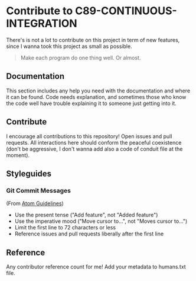 # Contribute to C89-CONTINUOUS-INTEGRATION

There's is not a lot to contribute on this project in term of new features, since I wanna took this project as small as possible.

> Make each program do one thing well. Or almost.

## Documentation

This section includes any help you need with the documentation and where it can be found. Code needs explanation, and sometimes those who know the code well have trouble explaining it to someone just getting into it.

## Contribute

I encourage all contributions to this repository! Open issues and pull requests. All interactions here should conform the peaceful coexistence (don't be aggressive, I don't wanna add also a code of conduit file at the moment).

## Styleguides

### Git Commit Messages

(From [Atom Guidelines](https://github.com/atom/atom/blob/master/CONTRIBUTING.md#styleguides))

- Use the present tense ("Add feature", not "Added feature")
- Use the imperative mood ("Move cursor to...", not "Moves cursor to...")
- Limit the first line to 72 characters or less
- Reference issues and pull requests liberally after the first line

## Reference

Any contributor reference count for me! Add your metadata to humans.txt file.
